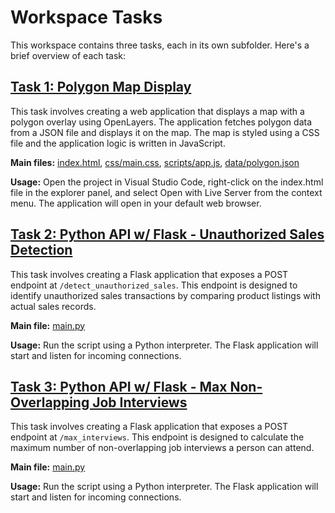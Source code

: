 # Workspace Tasks

This workspace contains three tasks, each in its own subfolder. Here's a brief overview of each task:

## [Task 1: Polygon Map Display](task1/README.md)

This task involves creating a web application that displays a map with a polygon overlay using OpenLayers. The application fetches polygon data from a JSON file and displays it on the map. The map is styled using a CSS file and the application logic is written in JavaScript.

**Main files:** [index.html](task1/index.html), [css/main.css](task1/css/main.css), [scripts/app.js](task1/scripts/app.js), [data/polygon.json](task1/data/polygon.json)

**Usage:** Open the project in Visual Studio Code, right-click on the index.html file in the explorer panel, and select Open with Live Server from the context menu. The application will open in your default web browser.

## [Task 2: Python API w/ Flask - Unauthorized Sales Detection](task2/README.md)

This task involves creating a Flask application that exposes a POST endpoint at `/detect_unauthorized_sales`. This endpoint is designed to identify unauthorized sales transactions by comparing product listings with actual sales records.

**Main file:** [main.py](task2/main.py)

**Usage:** Run the script using a Python interpreter. The Flask application will start and listen for incoming connections.

## [Task 3: Python API w/ Flask - Max Non-Overlapping Job Interviews](task3/README.md)

This task involves creating a Flask application that exposes a POST endpoint at `/max_interviews`. This endpoint is designed to calculate the maximum number of non-overlapping job interviews a person can attend.

**Main file:** [main.py](task3/main.py)

**Usage:** Run the script using a Python interpreter. The Flask application will start and listen for incoming connections.